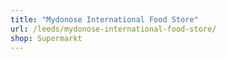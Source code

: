 ```yaml
---
title: "Mydonose International Food Store"
url: /leeds/mydonose-international-food-store/
shop: Supermarkt
---
```

